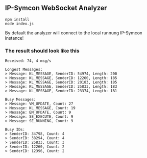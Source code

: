 ## IP-Symcon WebSocket Analyzer

```
npm install
node index.js
```

By default the analyzer will connect to the local runnung IP-Symcon instance!

### The result should look like this

```
Received: 74, 4 msg/s

Longest Messages:
> Message: KL_MESSAGE, SenderID: 54974, Length: 200
> Message: KL_MESSAGE, SenderID: 12260, Length: 185
> Message: KL_MESSAGE, SenderID: 20183, Length: 185
> Message: KL_MESSAGE, SenderID: 25833, Length: 183
> Message: KL_MESSAGE, SenderID: 23374, Length: 181

Busy Messages:
> Message: VM_UPDATE, Count: 27
> Message: KL_MESSAGE, Count: 19
> Message: EM_UPDATE, Count: 9
> Message: SE_EXECUTE, Count: 9
> Message: SE_RUNNING, Count: 9

Busy IDs:
> SenderID: 34798, Count: 4
> SenderID: 38294, Count: 4
> SenderID: 25833, Count: 3
> SenderID: 12260, Count: 2
> SenderID: 12396, Count: 2
```
